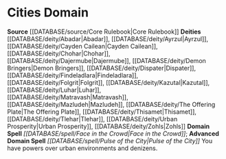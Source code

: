 ﻿---
advanced_apocryphal_spell: null
advanced_domain_spell: '[[DATABASE/spell/Pulse of the City|Pulse of the City]]'
apocryphal_spell: null
deity:
- '[[DATABASE/deity/Abadar|Abadar]]'
- '[[DATABASE/deity/Ayrzul|Ayrzul]]'
- '[[DATABASE/deity/Cayden Cailean|Cayden Cailean]]'
- '[[DATABASE/deity/Chohar|Chohar]]'
- '[[DATABASE/deity/Dajermube|Dajermube]]'
- '[[DATABASE/deity/Demon Bringers|Demon Bringers]]'
- '[[DATABASE/deity/Dispater|Dispater]]'
- '[[DATABASE/deity/Findeladlara|Findeladlara]]'
- '[[DATABASE/deity/Folgrit|Folgrit]]'
- '[[DATABASE/deity/Kazutal|Kazutal]]'
- '[[DATABASE/deity/Luhar|Luhar]]'
- '[[DATABASE/deity/Matravash|Matravash]]'
- '[[DATABASE/deity/Mazludeh|Mazludeh]]'
- '[[DATABASE/deity/The Offering Plate|The Offering Plate]]'
- '[[DATABASE/deity/Thisamet|Thisamet]]'
- '[[DATABASE/deity/Tlehar|Tlehar]]'
- '[[DATABASE/deity/Urban Prosperity|Urban Prosperity]]'
- '[[DATABASE/deity/Zohls|Zohls]]'
domain:
- '[[DATABASE/domain/Cities Domain|Cities]]'
domain_spell: '[[DATABASE/spell/Face in the Crowd|Face in the Crowd]]'
id: '3'
name: Cities Domain
rarity: Common
rus_type_level: null
source: '[[DATABASE/source/Core Rulebook|Core Rulebook]]'
trait: null
type: Domain

---
# Cities Domain

**Source** [[DATABASE/source/Core Rulebook|Core Rulebook]] 
**Deities** [[DATABASE/deity/Abadar|Abadar]], [[DATABASE/deity/Ayrzul|Ayrzul]], [[DATABASE/deity/Cayden Cailean|Cayden Cailean]], [[DATABASE/deity/Chohar|Chohar]], [[DATABASE/deity/Dajermube|Dajermube]], [[DATABASE/deity/Demon Bringers|Demon Bringers]], [[DATABASE/deity/Dispater|Dispater]], [[DATABASE/deity/Findeladlara|Findeladlara]], [[DATABASE/deity/Folgrit|Folgrit]], [[DATABASE/deity/Kazutal|Kazutal]], [[DATABASE/deity/Luhar|Luhar]], [[DATABASE/deity/Matravash|Matravash]], [[DATABASE/deity/Mazludeh|Mazludeh]], [[DATABASE/deity/The Offering Plate|The Offering Plate]], [[DATABASE/deity/Thisamet|Thisamet]], [[DATABASE/deity/Tlehar|Tlehar]], [[DATABASE/deity/Urban Prosperity|Urban Prosperity]], [[DATABASE/deity/Zohls|Zohls]]
**Domain Spell** _[[DATABASE/spell/Face in the Crowd|Face in the Crowd]]_; **Advanced Domain Spell** _[[DATABASE/spell/Pulse of the City|Pulse of the City]]_
You have powers over urban environments and denizens.